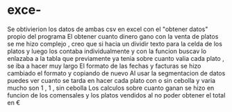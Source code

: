 # exce-
Se obtivierion los datos de ambas csv en excel con el "obtener datos" propio del programa
El obtener cuanto dinero gano con la venta de platos se me hizo complejo , creo que si hacia un dividir texto para la celda de los platos y luego los contaba individualmente y con la funcion buscav lo enlazaba a la tabla que previamente ya tenia sobre cuanto valia cada plato , se iba a hacer muy largo
El formato de las fechas y facturas se hizo cambiado el formato y copiando de nuevo 
Al usar la segmentacion de datos puedes ver cuanto se tarda en hacer cada plato con o sin cebolla y varia mucho son 1 , 1 , sin cebolla
Los calculos sobre cuanto ganan se hizo en funcion de los comensales y los platos vendidos al no poder obtener el total en € 

